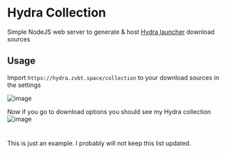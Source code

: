 # Hydra Collection

Simple NodeJS web server to generate & host [Hydra launcher](https://github.com/hydralauncher/hydra) download sources

## Usage

Import `https://hydra.zvbt.space/collection` to your download sources in the settings

![image](https://github.com/zvbt/hydra-collection/assets/61088560/4d4ce696-3dc1-49b5-9a9c-c8fe26ceef47)

Now if you go to download options you should see my Hydra collection
![image](https://github.com/zvbt/hydra-collection/assets/61088560/bd5101ff-3439-4fb5-8140-ecdfba98df84)

#
This is just an example. I probably will not keep this list updated.
